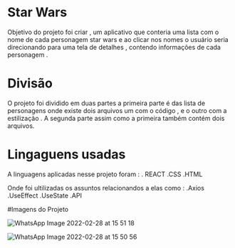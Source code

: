 # Star Wars 

 Objetivo do projeto foi criar , um aplicativo que conteria uma lista com o nome de cada personagem  star wars 
 e ao clicar nos nomes o usuário seria direcionando para uma tela de detalhes , contendo informações de cada personagem .
 
 # Divisão 
 
 O projeto foi dividido em duas partes a primeira parte é das lista de personagens onde existe dois arquivos um com o código , e o outro 
 com a estilização . 
 A segunda parte assim como a primeira também contém dois arquivos. 
 
 # Lingaguens usadas
 
 A linguagens aplicadas nesse projeto foram :
 . REACT 
 .CSS
 .HTML
 
 Onde foi ultilizadas os assuntos relacionandos a elas como : 
.Axios 
.UseEffect 
.UseState
.API 

#Imagens do Projeto 
 
![WhatsApp Image 2022-02-28 at 15 51 18](https://user-images.githubusercontent.com/86736303/156045137-bb080c8e-9795-43b9-b5d1-e9cd31b995e3.jpeg)

 
![WhatsApp Image 2022-02-28 at 15 50 56](https://user-images.githubusercontent.com/86736303/156045180-7d176faf-c240-4d2c-808e-c5d701abd23f.jpeg)
